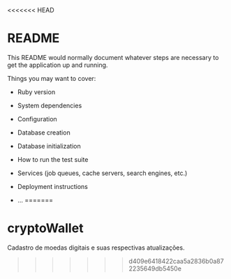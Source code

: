 <<<<<<< HEAD
# README

This README would normally document whatever steps are necessary to get the
application up and running.

Things you may want to cover:

* Ruby version

* System dependencies

* Configuration

* Database creation

* Database initialization

* How to run the test suite

* Services (job queues, cache servers, search engines, etc.)

* Deployment instructions

* ...
=======
# cryptoWallet
Cadastro de moedas digitais e suas respectivas atualizações. 
>>>>>>> d409e6418422caa5a2836b0a872235649db5450e
